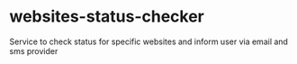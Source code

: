 # websites-status-checker
Service to check status for specific websites and inform user via email and sms provider 
